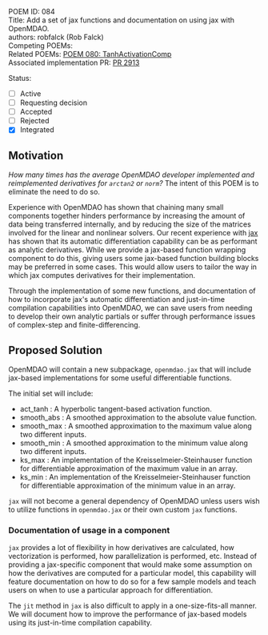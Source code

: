 POEM ID: 084  
Title: Add a set of jax functions and documentation on using jax with OpenMDAO.  
authors: robfalck (Rob Falck)  
Competing POEMs:  
Related POEMs:  [POEM 080: TanhActivationComp](https://github.com/OpenMDAO/POEMs/blob/master/POEM_080.md)  
Associated implementation PR: [PR 2913](https://github.com/OpenMDAO/OpenMDAO/pull/2913)

Status:

- [ ] Active
- [ ] Requesting decision
- [ ] Accepted 
- [ ] Rejected
- [x] Integrated

## Motivation

_How many times has the average OpenMDAO developer implemented and reimplemented derivatives for `arctan2` or `norm`?_
The intent of this POEM is to eliminate the need to do so.

Experience with OpenMDAO has shown that chaining many small components together hinders performance by increasing the amount of data being transferred internally, and by reducing the size of the matrices involved for the linear and nonlinear solvers.
Our recent experience with [jax](https://github.com/google/jax) has shown that its automatic differentiation capability can be as performant as analytic derivatives.
While we provide a jax-based function wrapping component to do this, giving users some jax-based function building blocks may be preferred in some cases. This would allow users to tailor the way in which jax computes derivatives for their implementation.  

Through the implementation of some new functions, and documentation of how to incorporate jax's automatic differentiation and just-in-time compilation capabilities into OpenMDAO, we can save users from needing to develop their own analytic partials or suffer through performance issues of complex-step and finite-differencing.

## Proposed Solution

OpenMDAO will contain a new subpackage, `openmdao.jax` that will include jax-based implementations for some useful differentiable functions.

The initial set will include:
- act_tanh : A hyperbolic tangent-based activation function.
- smooth_abs : A smoothed approximation to the absolute value function.
- smooth_max : A smoothed approximation to the maximum value along two different inputs.
- smooth_min : A smoothed approximation to the minimum value along two different inputs.
- ks_max : An implementation of the Kreisselmeier-Steinhauser function for differentiable approximation of the maximum value in an array.
- ks_min : An implementation of the Kreisselmeier-Steinhauser function for differentiable approximation of the minimum value in an array.

`jax` will not become a general dependency of OpenMDAO unless users wish to utilize functions in `openmdao.jax` or their own custom `jax` functions.

### Documentation of usage in a component

`jax` provides a lot of flexibility in how derivatives are calculated, how vectorization is performed, how parallelization is performed, etc.
Instead of providing a jax-specific component that would make some assumption on how the derivatives are computed for a particular model, this capability will feature documentation on how to do so for a few sample models and teach users on when to use a particular approach for differentiation.

The `jit` method in `jax` is also difficult to apply in a one-size-fits-all manner. We will document how to improve the performance of jax-based models using its just-in-time compilation capability.
